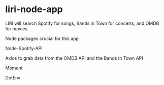 # liri-node-app

LIRI will search Spotify for songs, Bands in Town for concerts, and OMDB for movies

Node packages crucial for this app

Node-Spotify-API


Axios to grab data from the OMDB API and the Bands In Town API

Moment

DotEnv


